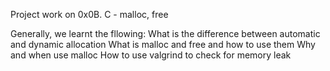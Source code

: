 Project work on 0x0B. C - malloc, free

Generally, we learnt the fllowing:
What is the difference between automatic and dynamic allocation
What is malloc and free and how to use them
Why and when use malloc
How to use valgrind to check for memory leak
